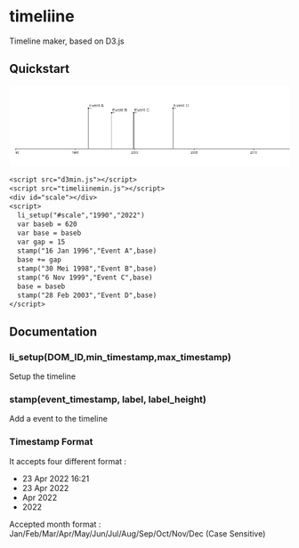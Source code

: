 # timeliine
Timeline maker, based on D3.js

## Quickstart
![Demo image](https://raw.githubusercontent.com/altilunium/timeliine/main/Screenshot_57.png)
```
<script src="d3min.js"></script>
<script src="timeliinemin.js"></script>
<div id="scale"></div>
<script>
  li_setup("#scale","1990","2022")
  var baseb = 620
  var base = baseb
  var gap = 15
  stamp("16 Jan 1996","Event A",base)
  base += gap
  stamp("30 Mei 1998","Event B",base)
  stamp("6 Nov 1999","Event C",base)
  base = baseb
  stamp("28 Feb 2003","Event D",base)
</script>
```
## Documentation

### li_setup(DOM_ID,min_timestamp,max_timestamp)
Setup the timeline
### stamp(event_timestamp, label, label_height)
Add a event to the timeline

### Timestamp Format
It accepts four different format : 
* 23 Apr 2022 16:21   
* 23 Apr 2022
* Apr 2022
* 2022

Accepted month format : Jan/Feb/Mar/Apr/May/Jun/Jul/Aug/Sep/Oct/Nov/Dec (Case Sensitive)
